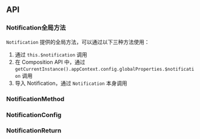 ## API

### Notification全局方法

`Notification` 提供的全局方法，可以通过以下三种方法使用：

1. 通过 `this.$notification` 调用
2. 在 Composition API 中，通过 `getCurrentInstance().appContext.config.globalProperties.$notification` 调用
3. 导入 Notification，通过 `Notification` 本身调用

### NotificationMethod

<field-table :data="notificationMethodProps"/>

### NotificationConfig

<field-table :data="notificationConfigProps"/>

### NotificationReturn

<field-table :data="notificationReturnProps"/>

<script setup>
import { ref } from 'vue';

const notificationMethodProps = ref([
  {
    name: 'info',
    desc: '显示信息提醒框',
    type: '( config: string | NotificationConfig, appContext?: AppContext ) => NotificationReturn',
    value: '-',
  },
  {
    name: 'success',
    desc: '显示成功提醒框',
    type: '( config: string | NotificationConfig, appContext?: AppContext ) => NotificationReturn',
    value: '-',
  },
  {
    name: 'warning',
    desc: '显示警告提醒框',
    type: '( config: string | NotificationConfig, appContext?: AppContext ) => NotificationReturn',
    value: '-',
  },
  {
    name: 'error',
    desc: '显示错误提醒框',
    type: '( config: string | NotificationConfig, appContext?: AppContext ) => NotificationReturn',
    value: '-',
  },
  {
    name: 'remove',
    desc: '清除对应 id 的提醒框',
    type: '(id: string) => void',
    value: '-',
  },
  {
    name: 'clear',
    desc: '清除全部提醒框',
    type: '(position?: NotificationPosition) => void',
    value: '-',
  },
]);

const notificationConfigProps = ref([
  {
    name: 'content',
    desc: '内容',
    type: 'RenderContent',
    value: '-',
  },
  {
    name: 'title',
    desc: '标题',
    type: 'RenderContent',
    value: '-',
  },
  {
    name: 'icon',
    desc: '图标',
    type: 'RenderFunction',
    value: '-',
  },
  {
    name: 'id',
    desc: '唯一id',
    type: 'string',
    value: '-',
  },
  {
    name: 'style',
    desc: '样式',
    type: 'CSSProperties',
    value: '-',
  },
  {
    name: 'class',
    desc: '样式类名',
    type: 'ClassName',
    value: '-',
  },
  {
    name: 'position',
    desc: '位置',
    type: '\'topLeft\'|\'topRight\'|\'bottomLeft\'|\'bottomRight\'',
    value: '-',
  },
  {
    name: 'showIcon',
    desc: '是否显示图标',
    type: 'boolean',
    value: 'true',
  },
  {
    name: 'closable',
    desc: '是否可关闭',
    type: 'boolean',
    value: 'false',
  },
  {
    name: 'duration',
    desc: '显示的持续时间，单位为 ms',
    type: 'number',
    value: '3000',
  },
  {
    name: 'footer',
    desc: '底部内容',
    type: 'RenderFunction',
    value: '- (2.25.0)',
  },
  {
    name: 'closeIcon',
    desc: '关闭按钮图标',
    type: 'RenderFunction',
    value: '-',
  },
  {
    name: 'closeIconElement',
    desc: '关闭按钮元素',
    type: 'RenderFunction',
    value: '-',
  },
  {
    name: 'onClose',
    desc: '关闭时的回调函数',
    type: '(id: number | string) => void',
    value: '-',
  },
]);

const notificationReturnProps = ref([
  {
    name: 'close',
    desc: '关闭当前通知提醒框',
    type: '() => void',
    value: '-',
  },
]);
</script>
